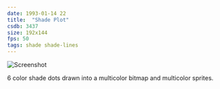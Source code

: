 ```yaml
---
date: 1993-01-14 22
title:  "Shade Plot"
csdb: 3437
size: 192x144
fps: 50
tags: shade shade-lines
---
```

![Screenshot](/c64wrd/topaz-beerline/problemchild/shade-plot.png)

6 color shade dots drawn into a multicolor bitmap and multicolor sprites.

<!--more-->
